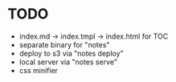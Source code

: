 # TODO

- index.md -> index.tmpl -> index.html for TOC
- separate binary for "notes"
- deploy to s3 via "notes deploy"
- local server via "notes serve"
- css minifier
